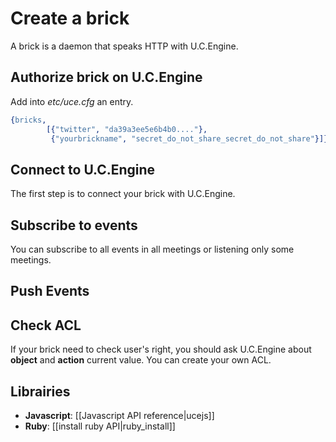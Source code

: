 # Create a brick

A brick is a daemon that speaks HTTP with U.C.Engine.

## Authorize brick on U.C.Engine

Add into *etc/uce.cfg* an entry.

```erlang
{bricks,
        [{"twitter", "da39a3ee5e6b4b0...."},
         {"yourbrickname", "secret_do_not_share_secret_do_not_share"}]}.
```

## Connect to U.C.Engine

The first step is to connect your brick with U.C.Engine.

## Subscribe to events

You can subscribe to all events in all meetings or listening only some meetings.

## Push Events

## Check ACL

If your brick need to check user's right, you should ask U.C.Engine about **object** and **action** current value. You can create your own ACL.

## Librairies

* **Javascript**: [[Javascript API reference|ucejs]]
* **Ruby**: [[install ruby API|ruby_install]]
